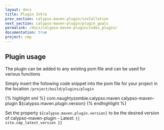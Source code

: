 ```yaml
---
layout: docs
title: Plugin Intro
prev_section: calypso-maven-plugin/installation
next_section: calypso-maven-plugin/plugin_goals
permalink: /docs/calypso-maven-plugin/index_plugin/
documentation: true
project: cmp
---
```


## Plugin usage

The plugin can be added to any existing pom file and can be used for various functions  
  
Simply insert the following code snippet into the pom file for your project in the location `/project/build/plugins/plugin`

{% highlight xml %}
<plugin>
    <groupId>com.naughtyzombie.calypso.maven</groupId>
    <artifactId>calypso-maven-plugin</artifactId>
    <version>${calypso.maven.plugin.version}</version>
</plugin>
{% endhighlight %}

Set the property `${calypso.maven.plugin.version}` to be the desired version of calypso-maven-plugin - Latest: <code>{{ site.cmp_latest_version }}</code>  
  

